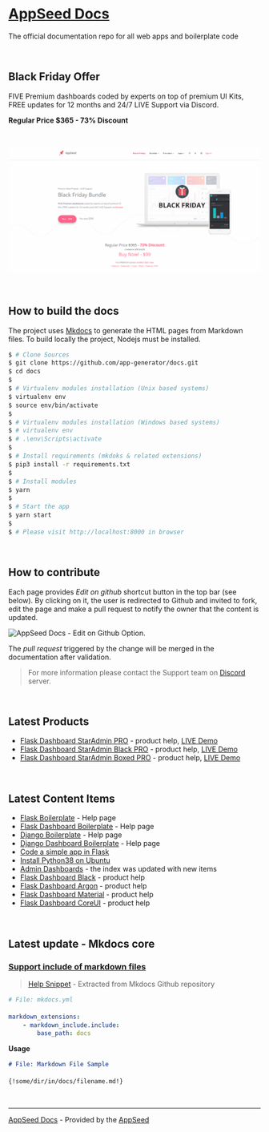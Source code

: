 # [AppSeed Docs](https://docs.appseed.us)

The official documentation repo for all web apps and boilerplate code 

<br />

## Black Friday Offer

FIVE Premium dashboards coded by experts on top of premium UI Kits, FREE updates for 12 months and 24/7 LIVE Support via Discord.

**Regular Price $365 - 73% Discount** 

<br />

![Black Friday Offer - AppSeed.](https://raw.githubusercontent.com/black-friday-deals/black-friday-deals/main/media/bf-appseed-intro.gif)

<br />

## How to build the docs

The project uses [Mkdocs](https://www.mkdocs.org/) to generate the HTML pages from Markdown files. To build locally the project, Nodejs must be installed.

```bash
$ # Clone Sources
$ git clone https://github.com/app-generator/docs.git
$ cd docs
$
$ # Virtualenv modules installation (Unix based systems)
$ virtualenv env
$ source env/bin/activate
$
$ # Virtualenv modules installation (Windows based systems)
$ # virtualenv env
$ # .\env\Scripts\activate
$
$ # Install requirements (mkdoks & related extensions)
$ pip3 install -r requirements.txt
$
$ # Install modules
$ yarn
$
$ # Start the app
$ yarn start
$
$ # Please visit http://localhost:8000 in browser
```

<br />

## How to contribute

Each page provides *Edit on github* shortcut button in the top bar (see below). By clicking on it, the user is redirected to Github and invited to fork, edit the page and make a pull request to notify the owner that the content is updated.

![AppSeed Docs - Edit on Github Option.](https://raw.githubusercontent.com/app-generator/docs/master/static/docs-edit-page-option.jpg)

The *pull request* triggered by the change will be merged in the documentation after validation.

> For more information please contact the Support team on [Discord](https://discord.gg/fZC6hup) server.

<br />

## Latest Products

- [Flask Dashboard StarAdmin PRO](https://docs.appseed.us/admin-dashboards/flask-dashboard-staradmin-pro/) - product help, [LIVE Demo](https://flask-dashboard-staradmin-pro.appseed.us/)
- [Flask Dashboard StarAdmin Black PRO](https://docs.appseed.us/admin-dashboards/flask-dashboard-staradmin-black-pro/) - product help, [LIVE Demo](https://flask-dashboard-staradmin-black-pro.appseed.us/)
- [Flask Dashboard StarAdmin Boxed PRO](https://docs.appseed.us/admin-dashboards/flask-dashboard-staradmin-boxed-pro/) - product help, [LIVE Demo](https://flask-dashboard-staradmin-boxed-pro.appseed.us/)

<br />

## Latest Content Items

- [Flask Boilerplate](https://docs.appseed.us/boilerplate-code/flask/) - Help page
- [Flask Dashboard Boilerplate](https://docs.appseed.us/boilerplate-code/flask/) - Help page
- [Django Boilerplate](https://docs.appseed.us/boilerplate-code/django/) - Help page
- [Django Dashboard Boilerplate](https://docs.appseed.us/boilerplate-code/django-dashboard/) - Help page
- [Code a simple app in Flask](https://docs.appseed.us/tutorials/flask-understand-flask-code-simple-app/)
- [Install Python38 on Ubuntu](https://docs.appseed.us/how-to/install-python38-ubuntu/)
- [Admin Dashboards](https://docs.appseed.us/admin-dashboards/) - the index was updated with new items
- [Flask Dashboard Black](https://docs.appseed.us/admin-dashboards/flask-dashboard-black/) - product help
- [Flask Dashboard Argon](https://docs.appseed.us/admin-dashboards/flask-dashboard-argon/) - product help
- [Flask Dashboard Material](https://docs.appseed.us/admin-dashboards/flask-dashboard-material/) - product help
- [Flask Dashboard CoreUI](https://docs.appseed.us/admin-dashboards/flask-dashboard-coreui/) - product help

<br />

## Latest update - Mkdocs core

### [Support include of markdown files](https://github.com/mkdocs/mkdocs/issues/777)

> [Help Snippet](https://github.com/mkdocs/mkdocs/issues/777#issuecomment-308266201) - Extracted from Mkdocs Github repository

```yaml
# File: mkdocs.yml

markdown_extensions:
    - markdown_include.include:
        base_path: docs
```

**Usage**

```md
# File: Markdown File Sample

{!some/dir/in/docs/filename.md!}

```

<br />

---
[AppSeed Docs](https://docs.appseed.us) - Provided by the [AppSeed](https://appseed.us)
